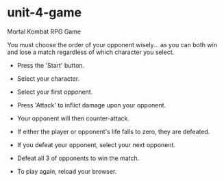 # unit-4-game

Mortal Kombat RPG Game

You must choose the order of your opponent wisely... as you can both win and lose a match regardless of which character you select.

- Press the 'Start' button.

- Select your character.

- Select your first opponent.

- Press 'Attack' to inflict damage upon your opponent.

- Your opponent will then counter-attack.

- If either the player or opponent's life falls to zero, they are defeated.

- If you defeat your opponent, select your next opponent.

- Defeat all 3 of opponents to win the match.

- To play again, reload your browser.